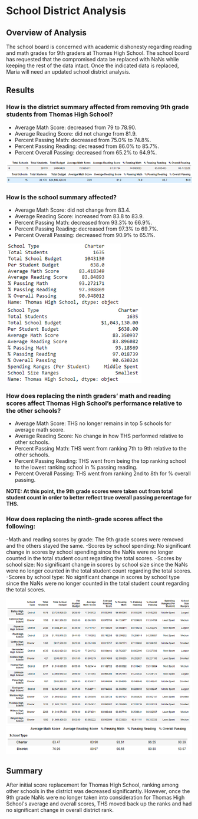 # School District Analysis

## Overview of Analysis
The school board is concerned with academic dishonesty regarding reading and math grades for 9th graders at Thomas High School. The school board has requested that the compromised data be replaced with NaNs while keeping the rest of the data intact. Once the indicated data is replaced, Maria will need an updated school district analysis. 

## Results
### How is the district summary affected from removing 9th grade students from Thomas High School?
- Average Math Score: decreased from 79 to 78.90.
- Average Reading Score: did not change from 81.9.
- Percent Passing Math: decreased from 75.0% to 74.8%.
- Percent Passing Reading: decreased from 86.0% to 85.7%.
- Percent Overall Passing: decreased from 65.2% to 64.9%.

![District Summary Before](Resources/district_summary_before.png)
![District Summary After](resources/district_summary_after.png)
    
### How is the school summary affected?
- Average Math Score: did not change from 83.4.
- Average Reading Score: increased from 83.8 to 83.9.
- Percent Passing Math: decreased from 93.3% to 66.9%.
- Percent Passing Reading: decreased from 97.3% to 69.7%.
- Percent Overall Passing: decreased from 90.9% to 65.1%.
    
![Thomas High School Summary Before](resources/ths_summary_before.png)
![Thomas High School Summary After](resources/ths_summary_after.png)

### How does replacing the ninth graders’ math and reading scores affect Thomas High School’s performance relative to the other schools?
- Average Math Score: THS no longer remains in top 5 schools for average math score.
- Average Reading Score: No change in how THS performed relative to other schools. 
- Percent Passing Math: THS went from ranking 7th to 9th relative to the other schools. 
- Percent Passing Reading: THS went from being the top ranking school to the lowest ranking school in % passing reading.
- Percent Overall Passing: THS went from ranking 2nd to 8th for % overall passing.
    
**NOTE: At this point, the 9th grade scores were taken out from total student count in order to better reflect true overall passing percentage for THS.**

### How does replacing the ninth-grade scores affect the following:
-Math and reading scores by grade: The 9th grade scores were removed and the others stayed the same.
-Scores by school spending: No significant change in scores by school spending since the NaNs were no longer counted in the total student count regarding the total scores. 
-Scores by school size: No significant change in scores by school size since the NaNs were no longer counted in the total student count regarding the total scores.
-Scores by school type: No significant change in scores by school type since the NaNs were no longer counted in the total student count regarding the total scores.

![District Summary by School Size and Spending](resources/district_summary_complete.png)
![District Summary by School Type](resources/district_summary_schooltype.png)


## Summary
After initial score replacement for Thomas High School, ranking among other schools in the district was decreased significantly. However, once the 9th grade NaNs were no longer taken into consideration for Thomas High School's average and overall scores, THS moved back up the ranks and had no significant change in overall district rank. 
